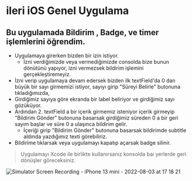 # ileri iOS Genel Uygulama

## Bu uygulamada Bildirim , Badge, ve timer işlemlerini öğrendim. 

- Uygulamaya girerken bizden bir izin istiyor. 
  - İzni verdiğimizde veya vermediğimizde consolda bize bunun dönütünü yapıyor, izni vermezsek bildirim işlemini gerçekleştiremeyiz. 
- İzni verip uygulamaya devam edersek bizden ilk textField'da 0 dan büyük bir sayı girmemizi istiyor, sayıyı girip "Süreyi Belirle" butonuna tıkladığımızda,
- Girdiğimiz sayıya göre ekranda bir label beliriyor ve girdiğimiz sayı gözüküyor. 
- Ardından 2. textField a bir içerik girmemiz isteniyor içerik girmeyip "Bildirim Gönder" butonuna basarsak girdiğimiz süreden 0 a bir geri sayım başlar ve süre 0 a ulaşınca bildirim gelir. 
  - İçeriği girip "Bildirim Gönder" butonuna basarsak bildirimde subtitle aldında yazdığımız texti görebiliriz. 
- Bildirime tıklarsak veya uygulamayı kapatıp açarsak badge silinir. 

> Uygulamayı Xcode ile birlikte kullanırsanız konsolda baı yerlerde geri dönüşler göreceksiniz. 

![Simulator Screen Recording - iPhone 13 mini - 2022-08-03 at 17 18 21](https://user-images.githubusercontent.com/54503469/182634211-46828741-d8b4-4a11-8782-941828f2d9cb.gif)
